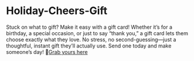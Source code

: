 # Holiday-Cheers-Gift
Stuck on what to gift? Make it easy with a gift card! Whether it’s for a birthday, a special occasion, or just to say “thank you,” a gift card lets them choose exactly what they love. No stress, no second-guessing—just a thoughtful, instant gift they’ll actually use. Send one today and make someone’s day!
🎁[Grab yours here](https://giftcardhouse.takesup.shop/qaCZX8GP3VjW7f9mReYcwN4.html)
